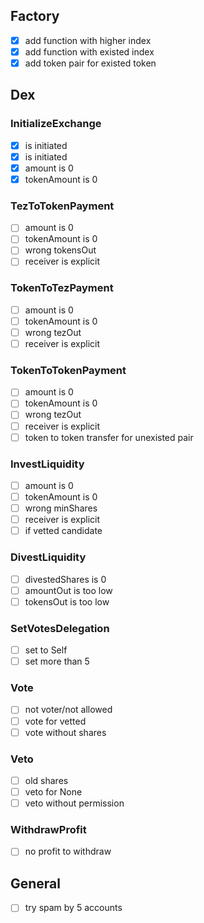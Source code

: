 ## Factory

- [x] add function with higher index
- [x] add function with existed index
- [x] add token pair for existed token

## Dex

### InitializeExchange

- [x] is initiated
- [x] is initiated
- [x] amount is 0
- [x] tokenAmount is 0

### TezToTokenPayment

- [ ] amount is 0
- [ ] tokenAmount is 0
- [ ] wrong tokensOut
- [ ] receiver is explicit

### TokenToTezPayment

- [ ] amount is 0
- [ ] tokenAmount is 0
- [ ] wrong tezOut
- [ ] receiver is explicit

### TokenToTokenPayment

- [ ] amount is 0
- [ ] tokenAmount is 0
- [ ] wrong tezOut
- [ ] receiver is explicit
- [ ] token to token transfer for unexisted pair

### InvestLiquidity

- [ ] amount is 0
- [ ] tokenAmount is 0
- [ ] wrong minShares
- [ ] receiver is explicit
- [ ] if vetted candidate

### DivestLiquidity

- [ ] divestedShares is 0
- [ ] amountOut is too low
- [ ] tokensOut is too low

### SetVotesDelegation

- [ ] set to Self
- [ ] set more than 5

### Vote

- [ ] not voter/not allowed
- [ ] vote for vetted
- [ ] vote without shares

### Veto

- [ ] old shares
- [ ] veto for None
- [ ] veto without permission

### WithdrawProfit

- [ ] no profit to withdraw

## General

- [ ] try spam by 5 accounts

